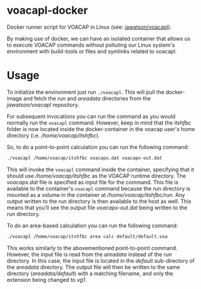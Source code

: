 # voacapl-docker
Docker runner script for VOACAP in Linux
(see: [jawatson/voacapl](https://github.com/jawatson/voacapl)).

By making use of docker, we can have an isolated container that allows us to execute
VOACAP commands without polluting our Linux system's environment with build-tools or
files and symlinks related to voacapl.

# Usage
To initialize the environment just run `./voacapl`. This will pull the docker-image
and fetch the *run* and *areadata* directories from the *jawatson/voacapl* repository.

For subsequent invocations you can run the command as you would normally run the
`voacapl` command. However, keep in mind that the *itshfbc* folder is now located
inside the docker-container in the voacap user's home directory
(i.e. */home/voacap/itshfbc*).

So, to do a point-to-point calculation you can run the following command:

```bash
./voacapl /home/voacap/itshfbc voacapx.dat voacapx-out.dat
```

This will invoke the `voacapl` command inside the container, specifying that it should
use */home/voacap/itshfbc* as the VOACAP runtime directory. The *voacapx.dat* file is
specified as input file for the command. This file is available to the container's
`voacapl` command because the *run* directory is mounted as a volume in the container
at */home/voacap/itshfbc/run*. Any output written to the *run* directory is then available
to the host as well. This means that you'll see the output file *voacapx-out.dat* being
written to the *run* directory.

To do an area-based calculation you can run the following command:

```bash
./voacapl /home/voacap/itshfbc area calc default/default.voa
```

This works similarly to the abovementioned point-to-point command. However, the input
file is read from the *areadata* instead of the *run* directory. In this case, the
input file is located in the *default* sub-directory of the *areadata* directory.
The output file will then be written to the same directory (*areadata/default*) with
a matching filename, and only the extension being changed to *vg1*.

